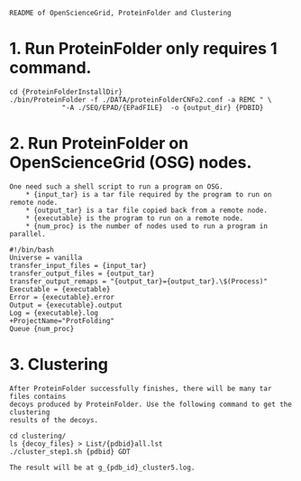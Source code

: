     README of OpenScienceGrid, ProteinFolder and Clustering

# 1. Run ProteinFolder only requires 1 command.

    cd {ProteinFolderInstallDir}
    ./bin/ProteinFolder -f ./DATA/proteinFolderCNFo2.conf -a REMC " \
                 "-A ./SEQ/EPAD/{EPadFILE}  -o {output_dir} {PDBID}

# 2. Run ProteinFolder on OpenScienceGrid (OSG) nodes.

    One need such a shell script to run a program on OSG.
        * {input_tar} is a tar file required by the program to run on remote node.
        * {output_tar} is a tar file copied back from a remote node.
        * {executable} is the program to run on a remote node.
        * {num_proc} is the number of nodes used to run a program in parallel.

    #!/bin/bash
    Universe = vanilla
    transfer_input_files = {input_tar}
    transfer_output_files = {output_tar}
    transfer_output_remaps = "{output_tar}={output_tar}.\$(Process)"
    Executable = {executable}
    Error = {executable}.error
    Output = {executable}.output
    Log = {executable}.log
    +ProjectName="ProtFolding"
    Queue {num_proc}

# 3. Clustering

    After ProteinFolder successfully finishes, there will be many tar files contains
    decoys produced by ProteinFolder. Use the following command to get the clustering
    results of the decoys.

    cd clustering/
    ls {decoy_files} > List/{pdbid}all.lst
    ./cluster_step1.sh {pdbid} GDT

    The result will be at g_{pdb_id}_cluster5.log.
